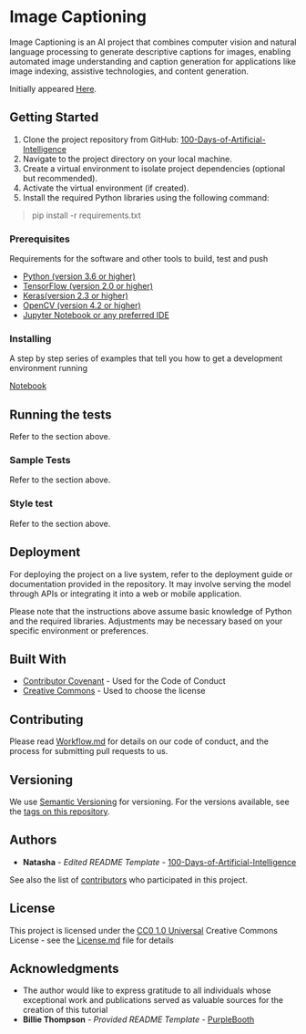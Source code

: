 # Image Captioning

Image Captioning is an AI project that combines computer vision and natural language processing to generate descriptive captions for images, enabling automated image understanding and caption generation for applications like image indexing, assistive technologies, and content generation.

Initially appeared 
[Here](https://medium.com/@natashanewbold).

## Getting Started

1. Clone the project repository from GitHub: [100-Days-of-Artificial-Intelligence](https://github.com/natnew/100-Days-of-Artificial-Intelligence)
2. Navigate to the project directory on your local machine.
3. Create a virtual environment to isolate project dependencies (optional but recommended).
4. Activate the virtual environment (if created).
5. Install the required Python libraries using the following command:
> pip install -r requirements.txt

### Prerequisites

Requirements for the software and other tools to build, test and push 
- [Python (version 3.6 or higher)](https://www.python.org/downloads/)
- [TensorFlow (version 2.0 or higher)](https://www.tensorflow.org/install)
- [Keras(version 2.3 or higher)](https://pypi.org/project/keras/)
- [OpenCV (version 4.2 or higher)](https://opencv.org/)
- [Jupyter Notebook or any preferred IDE](https://jupyter.org/install)

### Installing

A step by step series of examples that tell you how to get a development
environment running



[Notebook]()

## Running the tests

Refer to the section above. 

### Sample Tests

Refer to the section above. 

### Style test

Refer to the section above. 

## Deployment

For deploying the project on a live system, refer to the deployment guide or documentation provided in the repository. It may involve serving the model through APIs or integrating it into a web or mobile application.

Please note that the instructions above assume basic knowledge of Python and the required libraries. Adjustments may be necessary based on your specific environment or preferences.

## Built With

  - [Contributor Covenant](https://www.contributor-covenant.org/) - Used
    for the Code of Conduct
  - [Creative Commons](https://creativecommons.org/) - Used to choose
    the license

## Contributing

Please read [Workflow.md](Workflow.md) for details on our code
of conduct, and the process for submitting pull requests to us.

## Versioning

We use [Semantic Versioning](http://semver.org/) for versioning. For the versions
available, see the [tags on this
repository](https://github.com/natnew/100-Days-of-Artificial-Intelligence/tags).

## Authors

  - **Natasha** - *Edited README Template* -
    [100-Days-of-Artificial-Intelligence](https://github.com/natnew)
 

See also the list of
[contributors](https://github.com/natnew/100-Days-of-Artificial-Intelligence/graphs/contributors)
who participated in this project.

## License

This project is licensed under the [CC0 1.0 Universal](LICENSE.md)
Creative Commons License - see the [License.md](License.md) file for
details

## Acknowledgments

  - The author would like to express gratitude to all individuals whose exceptional work and publications served as valuable sources for the creation of this tutorial
  - **Billie Thompson** - *Provided README Template* -
    [PurpleBooth](https://github.com/PurpleBooth)
  
